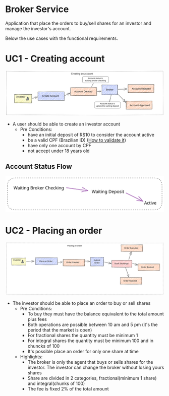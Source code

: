 # Broker Service
Application that place the orders to buy/sell shares for an investor and manage the investor's account.

Below the use cases with the functional requirements.

# UC1 - Creating account
![Event Flow](docs/flow1.excalidraw.svg)

- A user should be able to create an investor account
    - Pre Conditions:
        - have an initial deposit of R$10 to consider the account active
        - be a valid CPF (Brazilian ID) ([How to validate it](http://clubes.obmep.org.br/blog/a-matematica-nos-documentos-cpf/))
        - have only one account by CPF
        - not accept under 18 years old
## Account Status Flow
![Account Status Flow](docs/accountStatusflow.excalidraw.svg)

# UC2 - Placing an order
![Event Flow](docs/flow2.excalidraw.svg)

- The investor should be able to place an order to buy or sell shares
    - Pre Conditions:
        - To buy they must have the balance equivalent to the total amount plus fees
        - Both operations are possible between 10 am and 5 pm (it's the period that the market is open)
        - For fractional shares the quantity must be minimum 1
        - For integral shares the quantity must be minimum 100 and in chuncks of 100
        - It's possible place an order for only one share at time
    - Highlights:
        - The broker is only the agent that buys or sells shares for the investor. The investor can change the broker without losing yours shares
        - Share are divided in 2 categories, fractional(minimum 1 share) and integral(chunks of 100)
        - The fee is fixed 2% of the total amount


